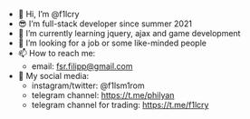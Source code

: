 - 👋 Hi, I’m @f1lcry
- 😎 I’m full-stack developer since summer 2021
- 🌱 I’m currently learning jquery, ajax and game development
- 💪 I’m looking for a job or some like-minded people
- 📫 How to reach me:
  - email: fsr.filipp@gmail.com
- 📱 My social media:
  - instagram/twitter: @f1lsm1rom
  - telegram channel: https://t.me/philyan
  - telegram channel for trading: https://t.me/f1lcry

<!---
f1lcry/f1lcry is a ✨ special ✨ repository because its `README.md` (this file) appears on your GitHub profile.
You can click the Preview link to take a look at your changes.
--->
